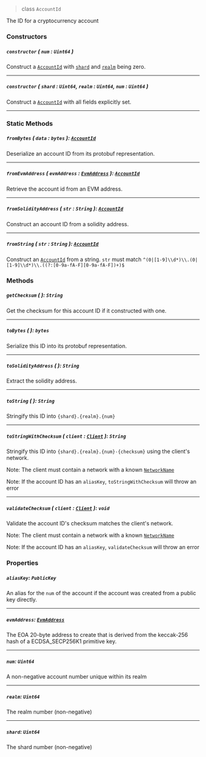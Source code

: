 > class `AccountId`

The ID for a cryptocurrency account

### Constructors

##### `constructor` ( `num` : `Uint64` )

Construct a [`AccountId`](AccountId.md) with [`shard`](#shard--uint64) and [`realm`](#realm--uint64) being zero.

---

##### `constructor` ( `shard` : `Uint64`, `realm` : `Uint64`, `num` : `Uint64` )

Construct a [`AccountId`](AccountId.md) with all fields explicitly set.

---

### Static Methods

##### `fromBytes` ( `data` : `bytes` ): [`AccountId`](AccountId.md)

Deserialize an account ID from its protobuf representation.

---

##### `fromEvmAddress` ( `evmAddress` : [`EvmAddress`](EvmAddress.md) ): [`AccountId`](AccountId.md)

Retrieve the account id from an EVM address.

---

##### `fromSolidityAddress` ( `str` : `String` ): [`AccountId`](AccountId.md)

Construct an account ID from a solidity address.

---

##### `fromString` ( `str` : `String` ): [`AccountId`](AccountId.md)

Construct an [`AccountId`](AccountId.md) from a string.
`str` must match `^(0|[1-9]\\d*)\\.(0|[1-9]\\d*)\\.((?:[0-9a-fA-F][0-9a-fA-F])+)$`

### Methods

##### `getChecksum` ( ): `String`

Get the checksum for this account ID if it constructed with one.

---

##### `toBytes` ( ): `bytes`

Serialize this ID into its protobuf representation.

---

##### `toSolidityAddress` ( ): `String`

Extract the solidity address.

---

##### `toString` ( ): `String`

Stringify this ID into `{shard}.{realm}.{num}`

---

##### `toStringWithChecksum` ( `client` : [`Client`](../core/Client.md) ): `String`

Stringify this ID into `{shard}.{realm}.{num}-{checksum}` using the client's network.

Note: The client must contain a network with a known [`NetworkName`](../NetworkName.md)

Note: If the account ID has an `aliasKey`, `toStringWithChecksum` will throw an error

---

##### `validateChecksum` ( `client` : [`Client`](../core/Client.md) ): `void`

Validate the account ID's checksum matches the client's network.

Note: The client must contain a network with a known [`NetworkName`](../NetworkName.md)

Note: If the account ID has an `aliasKey`, `validateChecksum` will throw an error

### Properties

##### `aliasKey`: `PublicKey`

An alias for the `num` of the account if the account was created from a public key directly.

---

##### `evmAddress`: [`EvmAddress`](EvmAddress.md)

The EOA 20-byte address to create that is derived from the keccak-256 hash of a ECDSA_SECP256K1 primitive key.

---

##### `num`: `Uint64`

A non-negative account number unique within its realm

---

##### `realm`: `Uint64`

The realm number (non-negative)

---

##### `shard`: `Uint64`

The shard number (non-negative)
